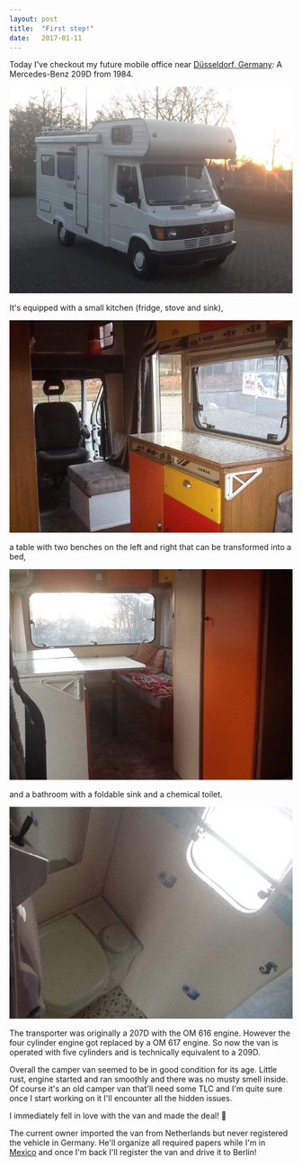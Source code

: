 ```yaml
---
layout: post
title:  "First step!"
date:   2017-01-11
---
```


Today I've checkout my future mobile office near [Düsseldorf, Germany](https://www.google.com/maps/place/D%C3%BCsseldorf,+Germany/@51.2385861,6.6742667,11z): A Mercedes-Benz 209D from 1984.

![Mercedes-Benz 209D camper van](/assets/images/IMG_6432.JPG)

It's equipped with a small kitchen (fridge, stove and sink),

![kitchen in the camper van](/assets/images/IMG_6442.JPG)

a table with two benches on the left and right that can be transformed into a bed,

![table in the back of the camper van](/assets/images/IMG_6443.JPG)

and a bathroom with a foldable sink and a chemical toilet.

![bathroom in the camper van](/assets/images/IMG_6444.JPG)

The transporter was originally a 207D with the OM 616 engine. However the four cylinder engine got replaced by a OM 617 engine. So now the van is operated with five cylinders and is technically equivalent to a 209D.

Overall the camper van seemed to be in good condition for its age. Little rust, engine started and ran smoothly and there was no musty smell inside. Of course it's an old camper van that'll need some TLC and I'm quite sure once I start working on it I'll encounter all the hidden issues.

I immediately fell in love with the van and made the deal! :tada:

The current owner imported the van from Netherlands but never registered the vehicle in Germany. He'll organize all required papers while I'm in [Mexico](http://sayulitacowork.com/) and once I'm back I'll register the van and drive it to Berlin!
